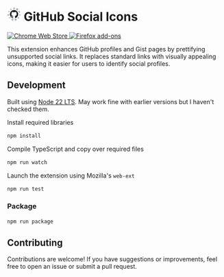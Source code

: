 <h1>
    <img width="32" height="32" src="https://github.com/pjpscriv/github-social-icons/blob/main/icons/icon_128.png?raw=true">
    GitHub Social Icons
</h1>

<p>
  <picture>
    <a href="https://chromewebstore.google.com/detail/gmail-label-colorizer/ledidlccnpfooopagmkgihgibfbnbbnp">
      <img src="https://img.shields.io/chrome-web-store/users/ledidlccnpfooopagmkgihgibfbnbbnp?style=flat-square&logo=google-chrome&logoColor=white&label=Chrome%20users&color=%234285F4" alt="Chrome Web Store">
    </a>
  </picture>
  <picture>
    <a href="https://addons.mozilla.org/en-GB/firefox/addon/github-social-icons/">
      <img src="https://img.shields.io/amo/users/github-social-icons?style=flat-square&logo=firefox&logoColor=white&label=Firefox%20users&color=%23FF7139" alt="Firefox add-ons">
    </a>
  </picture>
</p>

This extension enhances GitHub profiles and Gist pages by prettifying unsupported social links. It replaces standard links with visually appealing icons, making it easier for users to identify social profiles.

## Development

Built using [Node 22 LTS](https://nodejs.org/en/download). May work fine with earlier versions but I haven't checked them.

Install required libraries
```sh
npm install
```

Compile TypeScript and copy over required files
```sh
npm run watch
```

Launch the extension using Mozilla's `web-ext`
```sh
npm run test
```

### Package

```sh
npm run package
```

## Contributing

Contributions are welcome! If you have suggestions or improvements, feel free to open an issue or submit a pull request.
